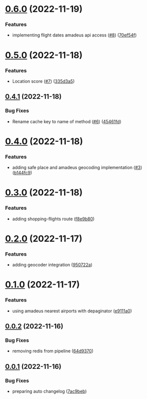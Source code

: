 # [0.6.0](https://github.com/hackthejourney2022/back/compare/v0.5.0...v0.6.0) (2022-11-19)


### Features

* implementing flight dates amadeus api access ([#8](https://github.com/hackthejourney2022/back/issues/8)) ([70ef54f](https://github.com/hackthejourney2022/back/commit/70ef54fcb9b77b0e891d809b431446ca295ce725))

# [0.5.0](https://github.com/hackthejourney2022/back/compare/v0.4.1...v0.5.0) (2022-11-18)


### Features

* Location score ([#7](https://github.com/hackthejourney2022/back/issues/7)) ([335d3a5](https://github.com/hackthejourney2022/back/commit/335d3a57b27f7be8ed371ac786319a01b8c3a75d))

## [0.4.1](https://github.com/hackthejourney2022/back/compare/v0.4.0...v0.4.1) (2022-11-18)


### Bug Fixes

* Rename cache key to name of method ([#6](https://github.com/hackthejourney2022/back/issues/6)) ([45461fd](https://github.com/hackthejourney2022/back/commit/45461fd9f259ab5f4bc21d6fcfd4e23675958b91))

# [0.4.0](https://github.com/hackthejourney2022/back/compare/v0.3.0...v0.4.0) (2022-11-18)


### Features

* adding safe place and amadeus geocoding implementation ([#3](https://github.com/hackthejourney2022/back/issues/3)) ([b144fc9](https://github.com/hackthejourney2022/back/commit/b144fc9acbba1534485504c0b44b0edef8df2a7a))

# [0.3.0](https://github.com/hackthejourney2022/back/compare/v0.2.0...v0.3.0) (2022-11-18)


### Features

* adding shopping-flights route ([f8e9b80](https://github.com/hackthejourney2022/back/commit/f8e9b801535d4994722ce6cddca9e57e4d944f01))

# [0.2.0](https://github.com/hackthejourney2022/back/compare/v0.1.0...v0.2.0) (2022-11-17)


### Features

* adding geocoder integration ([950722a](https://github.com/hackthejourney2022/back/commit/950722ac8a987578b80834836c14272c6ce0e5fa))

# [0.1.0](https://github.com/hackthejourney2022/back/compare/v0.0.2...v0.1.0) (2022-11-17)


### Features

* using amadeus nearest airports with depaginator ([e9111a0](https://github.com/hackthejourney2022/back/commit/e9111a0d4a3bfea49f1941dc5df4b262ef6c75e2))

## [0.0.2](https://github.com/hackthejourney2022/back/compare/v0.0.1...v0.0.2) (2022-11-16)


### Bug Fixes

* removing redis from pipeline ([64d9370](https://github.com/hackthejourney2022/back/commit/64d9370ff5bdb321e670458d2d92ee98ce11e3e9))

## [0.0.1](https://github.com/hackthejourney2022/back/compare/v0.0.0...v0.0.1) (2022-11-16)


### Bug Fixes

* preparing auto changelog ([7ac9beb](https://github.com/hackthejourney2022/back/commit/7ac9beb2425954481c8bb18f31c94da8465dc09d))
